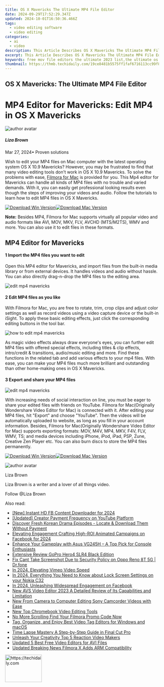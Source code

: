 ```yaml
---
title: OS X Mavericks The Ultimate MP4 File Editor
date: 2024-09-29T17:52:29.347Z
updated: 2024-10-01T16:50:36.466Z
tags: 
  - video editing software
  - video editing
categories: 
  - ai
  - video
description: This Article Describes OS X Mavericks The Ultimate MP4 File Editor
excerpt: This Article Describes OS X Mavericks The Ultimate MP4 File Editor
keywords: free mov file editors the ultimate 2023 list,the ultimate os x mavericks video editing handbook,edit mp4 files on mac the ultimate mavericks solution,the ultimate os x mavericks video editors handbook,os x mavericks the ultimate mp4 file editor,the ultimate os x mavericks video editing crash course,top mp4 editing tools for os x mavericks users
thumbnail: https://thmb.techidaily.com/19ce8481b5575ff1faf6716113cc99f8aa092b92d7c87ab230819ca4dc98d6d3.jpg
---
```


## OS X Mavericks: The Ultimate MP4 File Editor

# MP4 Editor for Mavericks: Edit MP4 in OS X Mavericks

![author avatar](https://lh5.googleusercontent.com/-AIMmjowaFs4/AAAAAAAAAAI/AAAAAAAAABc/Y5UmwDaI7HU/s250-c-k/photo.jpg)

##### Liza Brown

 Mar 27, 2024• Proven solutions

Wish to edit your MP4 files on Mac computer with the latest operating system OS X 10.9 Mavericks? However, you may be frustrated to find that many video editing tools don't work in OS X 10.9 Mavericks. To solve the problems with ease, [Filmora for Mac](https://tools.techidaily.com/wondershare/filmora/download/) is provided for you. This Mp4 editor for Mavericks can handle all kinds of MP4 files with no trouble and varied demands. With it, you can easily get professional looking results even though the steps of improving your videos and audio. Follow the tutorials to learn how to edit MP4 files in OS X Mavericks.

[![Download Win Version](https://images.wondershare.com/filmora/guide/download-btn-win.jpg)](https://tools.techidaily.com/wondershare/filmora/download/)[![Download Mac Version](https://images.wondershare.com/filmora/guide/download-btn-mac.jpg)](https://tools.techidaily.com/wondershare/filmora/download/)

**Note:** Besides MP4, Filmora for Mac supports virtually all popular video and audio formats like AVI, MOV, MKV, FLV, AVCHD (MTS/M2TS), WMV and more. You can also use it to edit files in these formats.

## MP4 Editor for Mavericks

#### 1 Import the MP4 files you want to edit

Open this MP4 editor for Mavericks, and import files from the built-in media library or from external devices. It handles videos and audio without hassle. You can also directly drag-n-drop the MP4 files to the editing area.

![edit mp4 mavericks](https://images.wondershare.com/guide/images/mac-vivideo/mac-vivideo-add-files.jpg)

#### 2 Edit MP4 files as you like

With Filmora for Mac, you are free to rotate, trim, crop clips and adjust color settings as well as record videos using a video capture device or the built-in iSight. To apply these basic editing effects, just click the corresponding editing buttons in the tool bar.

![how to edit mp4 mavericks](https://images.wondershare.com/guide/images/mac-vivideo/mac-vivideo-start-to-edit.jpg)

As magic video effects always draw everyone's eyes, you can further edit MP4 files with offered special effects, including titles & clip effects, intro/credit & transitions, audio/music editing and more. Find these functions in the related tab and add various effects to your mp4 files. With ease, you can make your MP4 files much more brilliant and outstanding than other home-making ones in OS X Mavericks.

#### 3 Export and share your MP4 files

![edit mp4 mavericks](https://images.wondershare.com/guide/images/mac-vivideo/mac-vivideo-output.jpg)

With increasing needs of social interaction on line, you must be eager to share your edited files with friends on YouTube. Filmora for Mac(Originally Wondershare Video Editor for Mac) is connected with it. After editing your MP4 files, hit "Export" and choose "YouTube". Then the videos will be automatically uploaded to website, as long as you fill in your account information. Besides, Filmora for Mac(Originally Wondershare Video Editor for Mac) supports exporting formats: MOV, M4V, MP4, MKV, F4V, FLV, WMV, TS; and media devices including iPhone, iPod, iPad, PSP, Zune, Creative Zen Player etc. You can also burn discs to store the MP4 files permanently.

[![Download Win Version](https://images.wondershare.com/filmora/guide/download-btn-win.jpg)](https://tools.techidaily.com/wondershare/filmora/download/)[![Download Mac Version](https://images.wondershare.com/filmora/guide/download-btn-mac.jpg)](https://tools.techidaily.com/wondershare/filmora/download/)

![author avatar](https://lh5.googleusercontent.com/-AIMmjowaFs4/AAAAAAAAAAI/AAAAAAAAABc/Y5UmwDaI7HU/s250-c-k/photo.jpg)

Liza Brown

Liza Brown is a writer and a lover of all things video.

Follow @Liza Brown

<ins class="adsbygoogle"
      style="display:block"
      data-ad-client="ca-pub-7571918770474297"
      data-ad-slot="8358498916"
      data-ad-format="auto"
      data-full-width-responsive="true"></ins>

<span class="atpl-alsoreadstyle">Also read:</span>
<div><ul>
<li><a href="https://facebook-video-content.techidaily.com/new-instant-hd-fb-content-downloader-for-2024/"><u>[New] Instant HD FB Content Downloader for 2024</u></a></li>
<li><a href="https://youtube-tips.techidaily.com/ed-creator-payment-frequency-on-youtube-platform/"><u>[Updated] Creator Payment Frequency on YouTube Platform</u></a></li>
<li><a href="https://video-content-creator.techidaily.com/discover-fresh-korean-drama-episodes-locate-and-download-them-without-payment/"><u>Discover Fresh Korean Drama Episodes - Locate & Download Them Without Payment</u></a></li>
<li><a href="https://facebook-video-content.techidaily.com/elevating-engagement-crafting-high-roi-animated-campaigns-on-facebook-for-2024/"><u>Elevating Engagement Crafting High-ROI Animated Campaigns on Facebook for 2024</u></a></li>
<li><a href="https://buynow-tips.techidaily.com/enhance-your-gameplay-with-asus-vg245h-a-top-pick-for-console-enthusiasts/"><u>Enhance Your Gameplay with Asus VG245H – A Top Pick for Console Enthusiasts</u></a></li>
<li><a href="https://extra-resources.techidaily.com/extensive-review-gopro-hero4-slr4-black-edition/"><u>Extensive Review GoPro Hero4 SLR4 Black Edition</u></a></li>
<li><a href="https://howto.techidaily.com/fix-cant-take-screenshot-due-to-security-policy-on-oppo-reno-8t-5g-drfone-by-drfone-fix-android-problems-fix-android-problems/"><u>Fix Cant Take Screenshot Due to Security Policy on Oppo Reno 8T 5G | Dr.fone</u></a></li>
<li><a href="https://vimeo-videos.techidaily.com/in-2024-elevating-vimeo-video-speed/"><u>In 2024, Elevating Vimeo Video Speed</u></a></li>
<li><a href="https://easy-unlock-android.techidaily.com/in-2024-everything-you-need-to-know-about-lock-screen-settings-on-your-nokia-c32-by-drfone-android/"><u>In 2024, Everything You Need to Know about Lock Screen Settings on your Nokia C32</u></a></li>
<li><a href="https://facebook-videos.techidaily.com/in-2024-unleashing-widespread-engagement-on-facebook/"><u>In 2024, Unleashing Widespread Engagement on Facebook</u></a></li>
<li><a href="https://ai-vdieo-software.techidaily.com/new-avs-video-editor-2023-a-detailed-review-of-its-capabilities-and-limitation/"><u>New AVS Video Editor 2023 A Detailed Review of Its Capabilities and Limitation</u></a></li>
<li><a href="https://ai-vdieo-software.techidaily.com/new-from-camera-to-computer-editing-sony-camcorder-videos-with-ease/"><u>New From Camera to Computer Editing Sony Camcorder Videos with Ease</u></a></li>
<li><a href="https://ai-vdieo-software.techidaily.com/new-top-chromebook-video-editing-tools/"><u>New Top Chromebook Video Editing Tools</u></a></li>
<li><a href="https://ai-vdieo-software.techidaily.com/no-more-scrolling-find-your-filmora-promo-code-now/"><u>No More Scrolling Find Your Filmora Promo Code Now</u></a></li>
<li><a href="https://ai-vdieo-software.techidaily.com/tag-organize-and-enjoy-best-video-tag-editors-for-windows-and-macos/"><u>Tag, Organize, and Enjoy Best Video Tag Editors for Windows and macOS</u></a></li>
<li><a href="https://ai-vdieo-software.techidaily.com/time-lapse-mastery-a-step-by-step-guide-in-final-cut-pro/"><u>Time Lapse Mastery A Step-by-Step Guide in Final Cut Pro</u></a></li>
<li><a href="https://ai-vdieo-software.techidaily.com/unleash-your-creativity-top-5-reaction-video-makers/"><u>Unleash Your Creativity Top 5 Reaction Video Makers</u></a></li>
<li><a href="https://ai-vdieo-software.techidaily.com/updated-5-best-free-video-editors-for-avi-files/"><u>Updated 5 Best Free Video Editors for AVI Files</u></a></li>
<li><a href="https://ai-vdieo-software.techidaily.com/updated-breaking-news-filmora-x-adds-arm-compatibility/"><u>Updated Breaking News Filmora X Adds ARM Compatibility</u></a></li>
</ul></div>

<!-- affiliate ads begin -->
<a href="https://bluetties.sjv.io/c/5597632/2141688/17094" target="_top" id="2141688">
  <img src="//a.impactradius-go.com/display-ad/17094-2141688" border="0" alt="https://techidaily.com" width="120" height="90"/>
</a>
<img height="0" width="0" src="https://bluetties.sjv.io/i/5597632/2141688/17094" style="position:absolute;visibility:hidden;" border="0" />
<!-- affiliate ads end -->

